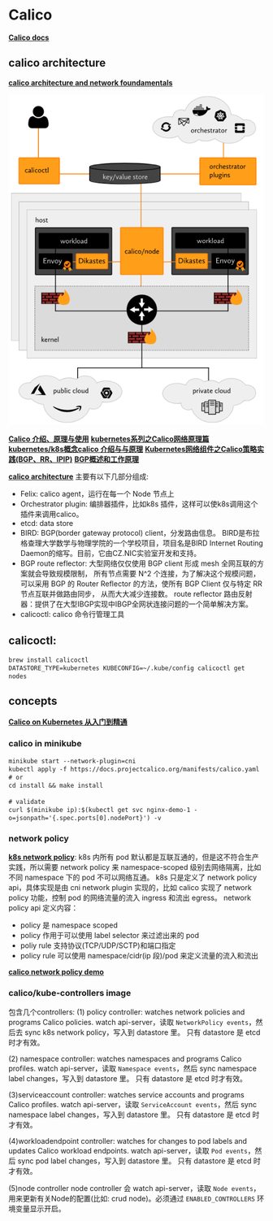 
# Calico
**[Calico docs](https://docs.projectcalico.org/introduction/)**

## calico architecture
**[calico architecture and network foundamentals](https://www.tigera.io/video/tigera-calico-fundamentals)**

![how-it-works](./imgs/how-it-works.png)

**[Calico 介绍、原理与使用](https://mp.weixin.qq.com/s/rhR1bfVrB4PnSZX1BTFNDg)**
**[kubernetes系列之Calico网络原理篇](https://kuaibao.qq.com/s/20200111AZOTQ200)**
**[kubernetes/k8s概念calico 介绍与与原理](https://blog.csdn.net/zhonglinzhang/article/details/97613927)**
**[Kubernetes网络组件之Calico策略实践(BGP、RR、IPIP)](https://blog.51cto.com/14143894/2463392)**
**[BGP概述和工作原理](https://blog.csdn.net/x503809622/article/details/82629474)**

**[calico architecture](https://docs.projectcalico.org/reference/architecture/overview)** 主要有以下几部分组成:
* Felix: calico agent，运行在每一个 Node 节点上
* Orchestrator plugin: 编排器插件，比如k8s 插件，这样可以使k8s调用这个插件来调用calico。
* etcd: data store
* BIRD: BGP(border gateway protocol) client，分发路由信息。
BIRD是布拉格查理大学数学与物理学院的一个学校项目，项目名是BIRD Internet Routing Daemon的缩写。目前，它由CZ.NIC实验室开发和支持。
* BGP route reflector: 大型网络仅仅使用 BGP client 形成 mesh 全网互联的方案就会导致规模限制，
所有节点需要 N^2 个连接，为了解决这个规模问题，可以采用 BGP 的 Router Reflector 的方法，使所有 BGP Client 仅与特定 RR 节点互联并做路由同步，
从而大大减少连接数。
route reflector 路由反射器：提供了在大型IBGP实现中IBGP全网状连接问题的一个简单解决方案。
* calicoctl: calico 命令行管理工具

## calicoctl:
```shell script
brew install calicoctl
DATASTORE_TYPE=kubernetes KUBECONFIG=~/.kube/config calicoctl get nodes
```

## concepts
**[Calico on Kubernetes 从入门到精通](https://www.kubernetes.org.cn/4960.html)**


### calico in minikube
```shell script
minikube start --network-plugin=cni
kubectl apply -f https://docs.projectcalico.org/manifests/calico.yaml
# or
cd install && make install

# validate
curl $(minikube ip):$(kubectl get svc nginx-demo-1 -o=jsonpath='{.spec.ports[0].nodePort}') -v
```

### network policy
**[k8s network policy](https://docs.projectcalico.org/security/kubernetes-network-policy)**:
k8s 内所有 pod 默认都是互联互通的，但是这不符合生产实践，所以需要 network policy 来 namespace-scoped 级别去网络隔离，比如不同 namespace 下的 pod 不可以网络互通。
k8s 只是定义了 network policy api，具体实现是由 cni network plugin 实现的，比如 calico 实现了 network policy 功能，控制 pod 的网络流量的流入 ingress 和流出 egress。
network policy api 定义内容：
* policy 是 namespace scoped
* policy 作用于可以使用 label selector 来过滤出来的 pod
* poliy rule 支持协议(TCP/UDP/SCTP)和端口指定
* policy rule 可以使用 namespace/cidr(ip 段)/pod 来定义流量的流入和流出 

**[calico network policy demo](https://docs.projectcalico.org/security/tutorials/kubernetes-policy-demo/kubernetes-demo)** 


### calico/kube-controllers image
包含几个controllers:
(1) policy controller: watches network policies and programs Calico policies.
watch api-server，读取 `NetworkPolicy events`，然后去 sync k8s network policy，写入到 datastore 里。
只有 datastore 是 etcd 时才有效。

(2) namespace controller: watches namespaces and programs Calico profiles.
watch api-server，读取 `Namespace events`，然后 sync namespace label changes，写入到 datastore 里。
只有 datastore 是 etcd 时才有效。

(3)serviceaccount controller: watches service accounts and programs Calico profiles.
watch api-server，读取 `ServiceAccount events`，然后 sync namespace label changes，写入到 datastore 里。
只有 datastore 是 etcd 时才有效。

(4)workloadendpoint controller: watches for changes to pod labels and updates Calico workload endpoints.
watch api-server，读取 `Pod events`，然后 sync pod label changes，写入到 datastore 里。
只有 datastore 是 etcd 时才有效。

(5)node controller 
node controller 会 watch api-server，读取 `Node events`，用来更新有关Node的配置(比如: crud node)。必须通过 `ENABLED_CONTROLLERS` 环境变量显示开启。
